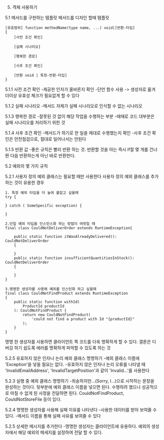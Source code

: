 5. 객체 사용하기

5.1 메서드를 구현하는 템플릿
메서드를 디자인 할때 탬플릿
    
    [유효범위] function methodName(type name, ...) void|[반환-타입]
    {
        [사전 조건 확인]
        
        [실패 시나리오]
        
        [행복한 경로]
        
        [사후 조건 확인]
        
        [반환 void | 특정-반환-타입]
    }
5.1.1 사전 조건 확인
-제공한 인자가 올바른지 확인
-단언 함수 사용 -> 생성자로 옮겨 더이상 유효성 체크가 필요없게 할 수 있다

5.1.2 실패 시나리오
-메서드 자체가 실패 시나리오로 인식할 수 없는 시나리오

5.1.3 행복한 경로
-잘못된 것 없이 해당 작업을 수행하는 부분
-때때로 코드 대부분은 실패 시나리오를 처리하기 위한 것

5.1.4 사후 조건 확인
-메서드가 하기로 한 일을 제대로 수행했는지 확인
-사후 조건 확인은 안전점검으로, 절대로 일어나서는 안된다

5.1.5 반환 값
-좋은 규칙은 빨리 반환 하는 것. 반환할 것을 아는 즉시 if절 몇 개를 건너뛴 다음 반환하는게 아닌 바로 반환한다.

5.2 예외의 몇 가지 규칙

5.2.1 사용자 정의 예외 클래스는 필요할 때만 사용한다
사용자 정의 예외 클래스를 추가하는 것이 유용한 경우

    1. 특정 예외 타입을 더 높여 붙잡고 싶을때
    try {
    
    } catch ( SomeSpecific exception) {
    
    }

    2.단일 예외 타입을 인스턴스화 하는 방법이 여럿일 때
    final class CouldNotDeliverOrder extends RuntimeException{
        
        public static function itWasAlreadyDelivered(): CouldNotDeliverOrder
        {
        
        }
        public static function insufficientQuantitiesInStock(): CouldNotDeliverOrder
        {
                
        }
    }
    
    3.명명한 생성자를 사용해 예외를 인스턴화 하고 싶을때
    final class CouldNotFindProduct extends RuntimeException
    {
        public static function withId(
            ProductId productId
        ): CouldNotFindProduct {
            return new CouldNotFindProduct(
                'could not find a product with Id "{productId}"
            );
        }        
    }
    
명명 한 생성자를 사용하면 클라이언트 쪽 코드를 더욱 명확하게 할 수 있다.
결론은 디버깅 하기 쉽도록 에러를 명확하게 파악할 수 있도록 하는 것

5.2.5 유효하지 않은 인자나 논리 예외 클래스 명명하기
-예외 클래스 이름에 'Exception'을 넣을 필요는 없다.
-유효하지 않은 인자나 논리 오류를 나타낼 때 'InvalidEmailAddress', 'InvalidTargetPosition'과 같이 'Invalid...'를 사용한다

5.2.3 실행 중 예외 클래스 명명하기
-죄송하지만...(Sorry, I...)으로 시작하는 문장을 완성하는 것이다. 뒷부분에 예외 클래스 이름을 넣으면 된다. 
수행하려 했으나 성공적으로 마칠 수 없게 된 사정을 전달하면 된다. CouldNotFindProduct, CouldNotStoreFile 등이 있다.

5.2.4 명명한 생성자를 사용해 실패 이유를 나타낸다
-사용한 데이터를 받아 보여줄 수 있다.
-메서드 이름을 통해 실패 사유를 보여줄 수 있다

5.2.5 상세한 메시지를 추가한다
-명명한 생성자는 클라이언트에 유용하다. 예외의 생성자에서 해당 예외의 메세지를 설정하여 전달 할 수 있다.
   
        